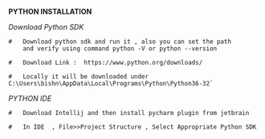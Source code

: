 **PYTHON INSTALLATION**


_Download Python SDK_

    #   Download python sdk and run it , also you can set the path
        and verify using command python -V or python --version
        
    #   Download Link :  https://www.python.org/downloads/
    
    #   Locally it will be downloaded under C:\Users\bishn\AppData\Local\Programs\Python\Python36-32`

_PYTHON IDE_

    #   Download Intellij and then install pycharm plugin from jetbrain

    #   In IDE  , File>>Project Structure , Select Appropriate Python SDK

